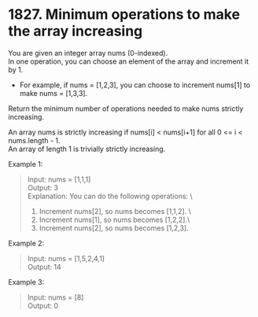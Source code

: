 # 1827. Minimum operations to make the array increasing

You are given an integer array nums (0-indexed). \
In one operation, you can choose an element of the array and increment it by 1.
- For example, if nums = [1,2,3], you can choose to increment nums[1] to make nums = [1,3,3].

Return the minimum number of operations needed to make nums strictly increasing.

An array nums is strictly increasing if nums[i] < nums[i+1] for all 0 <= i < nums.length - 1. \
An array of length 1 is trivially strictly increasing.

Example 1:

>Input: nums = [1,1,1]\
Output: 3\
Explanation: You can do the following operations: \
>1) Increment nums[2], so nums becomes [1,1,2]. \
>2) Increment nums[1], so nums becomes [1,2,2].\
>3) Increment nums[2], so nums becomes [1,2,3].

Example 2:

>Input: nums = [1,5,2,4,1] \
Output: 14

Example 3:

>Input: nums = [8]\
Output: 0
